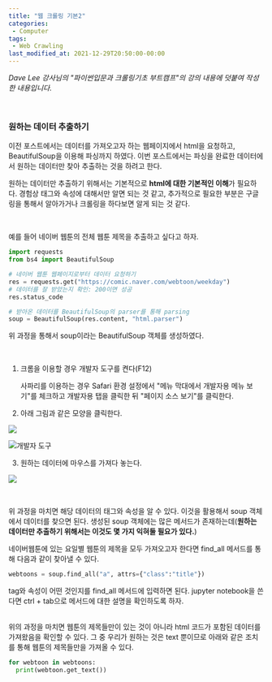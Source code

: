 ```yaml
---
title: "웹 크롤링 기본2"
categories:
 - Computer
tags:
 - Web Crawling
last_modified_at: 2021-12-29T20:50:00-00:00
---
```


*Dave Lee 강사님의 "파이썬입문과 크롤링기초 부트캠프"의 강의 내용에 덧붙여 작성한 내용입니다.*

<br/>

### 원하는 데이터 추출하기 

이전 포스트에서는 데이터를 가져오고자 하는 웹페이지에서 html을 요청하고, BeautifulSoup을 이용해 파싱까지 하였다. 이번 포스트에서는 파싱을 완료한 데이터에서 원하는 데이터만 찾아 추출하는 것을 하려고 한다. 

원하는 데이터만 추출하기 위해서는 기본적으로 **html에 대한 기본적인 이해**가 필요하다. 경험상 태그와 속성에 대해서만 알면 되는 것 같고, 추가적으로 필요한 부분은 구글링을 통해서 알아가거나 크롤링을 하다보면 알게 되는 것 같다. 

<br/>

예를 들어 네이버 웹툰의 전체 웹툰 제목을 추출하고 싶다고 하자. 

```python
import requests
from bs4 import BeautifulSoup

# 네이버 웹툰 웹페이지로부터 데이터 요청하기 
res = requests.get("https://comic.naver.com/webtoon/weekday")
# 데이터를 잘 받았는지 확인: 200이면 성공
res.status_code

# 받아온 데이터를 BeautifulSoup의 parser를 통해 parsing
soup = BeautifulSoup(res.content, "html.parser")
```

위 과정을 통해서 soup이라는 BeautifulSoup 객체를 생성하였다. 

<br/>

1. 크롬을 이용할 경우 개발자 도구를 켠다(F12)

   사파리를 이용하는 경우 Safari 환경 설정에서 "메뉴 막대에서 개발자용 메뉴 보기"를 체크하고 개발자용 탭을 클릭한 뒤 "페이지 소스 보기"를 클릭한다. 

2. 아래 그림과 같은 모양을 클릭한다.

![](./assets/images/크롤링예시_크롬1.png.png)



![개발자 도구](./assets/images/크롤링예시1.png)



3. 원하는 데이터에 마우스를 가져다 놓는다. 

![](./assets/images/크롤링예시2.png)



<br/>

위 과정을 마치면 해당 데이터의 태그와 속성을 알 수 있다. 이것을 활용해서 soup 객체에서 데이터를 찾으면 된다. 생성된 soup 객체에는 많은 메서드가 존재하는데(**원하는 데이터만 추출하기 위해서는 이것도 몇 가지 익혀둘 필요가 있다.**) 

네이버웹툰에 있는 요일별 웹툰의 제목을 모두 가져오고자 한다면 find_all 메서드를 통해 다음과 같이 찾아낼 수 있다. 

```python
webtoons = soup.find_all("a", attrs={"class":"title"})
```



tag와 속성이 어떤 것인지를 find_all 메서드에 입력하면 된다. jupyter notebook을 쓴다면 ctrl + tab으로 메서드에 대한 설명을 확인하도록 하자. 

<br/> 위의 과정을 마치면 웹툰의 제목들만이 있는 것이 아니라 html 코드가 포함된 데이터를 가져왔음을 확인할 수 있다. 그 중 우리가 원하는 것은 text 뿐이므로 아래와 같은 조치를 통해 웹툰의 제목들만을 가져올 수 있다. 

```python
for webtoon in webtoons:
  print(webtoon.get_text())
```

